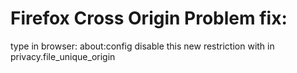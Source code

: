 # Firefox Cross Origin Problem fix:

type in browser:
about:config
disable this new restriction with in
privacy.file_unique_origin
